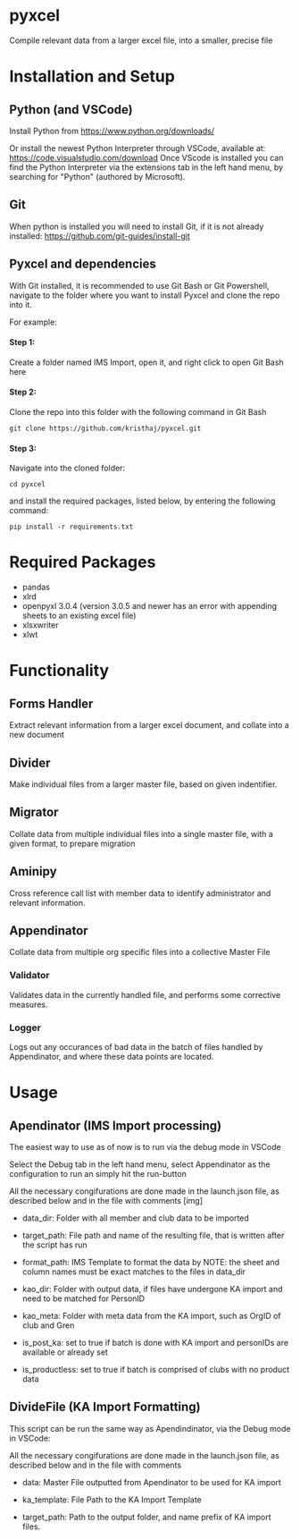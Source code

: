 # pyxcel
Compile relevant data from a larger excel file, into a smaller, precise file

# Installation and Setup

## Python (and VSCode)
Install Python from https://www.python.org/downloads/

Or install the newest Python Interpreter through VSCode, available at: https://code.visualstudio.com/download
Once VScode is installed you can find the Python Interpreter via the extensions tab in the left hand menu, by searching for "Python" (authored by Microsoft).

## Git
When python is installed you will need to install Git, if it is not already installed:
https://github.com/git-guides/install-git

## Pyxcel and dependencies
With Git installed, it is recommended to use Git Bash or Git Powershell, navigate to the folder where you want to install Pyxcel and clone the repo into it.

For example:

#### Step 1:
Create a folder named IMS Import, open it, and right click to open Git Bash here

#### Step 2:
Clone the repo into this folder with the following command in Git Bash
```
git clone https://github.com/kristhaj/pyxcel.git
```
#### Step 3:
Navigate into the cloned folder:
```
cd pyxcel
```
and install the required packages, listed below, by entering the following command:

```
pip install -r requirements.txt
```


# Required Packages

- pandas
- xlrd
- openpyxl 3.0.4 (version 3.0.5 and newer has an error with appending sheets to an existing excel file)
- xlsxwriter
- xlwt


# Functionality
## Forms Handler
Extract relevant information from a larger excel document, and collate into a new document

## Divider
Make individual files from a larger master file, based on given indentifier.

## Migrator
Collate data from multiple individual files into a single master file, with a given format, to prepare migration

## Aminipy
Cross reference call list with member data to identify administrator and relevant information.

## Appendinator
Collate data from multiple org specific files into a collective Master File

### Validator
Validates data in the currently handled file, and performs some corrective measures.

### Logger
Logs out any occurances of bad data in the batch of files handled by Appendinator, and where these data points are located.


# Usage

## Apendinator (IMS Import processing)

The easiest way to use as of now is to run via the debug mode in VSCode

Select the Debug tab in the left hand menu, select Appendinator as the configuration to run an simply hit the run-button

All the necessary congifurations are done made in the launch.json file, as described below and in the file with comments
[img]

- data_dir: Folder with all member and club data to be imported

- target_path: File path and name of the resulting file, that is written after the script has run

- format_path: IMS Template to format the data by NOTE: the sheet and column names must be exact matches to the files in data_dir

- kao_dir: Folder with output data, if files have undergone KA import and need to be matched for PersonID

- kao_meta: Folder with meta data from the KA import, such as OrgID of club and Gren

- is_post_ka: set to true if batch is done with KA import and personIDs are available or already set

- is_productless: set to true if batch is comprised of clubs with no product data



## DivideFile (KA Import Formatting)

This script can be run the same way as Apendindinator, via the Debug mode in VSCode:

All the necessary congifurations are done made in the launch.json file, as described below and in the file with comments

- data: Master File outputted from Apendinator to be used for KA import

- ka_template:  File Path to the KA Import Template

- target_path: Path to the output folder, and name prefix of KA import files.
